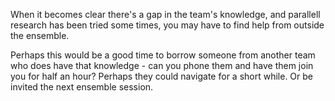 When it becomes clear there's a gap in the team's knowledge, and parallell research has been tried some times, you may have to find help from outside the ensemble.

Perhaps this would be a good time to borrow someone from another team who does have that knowledge - can you phone them and have them join you for half an hour? Perhaps they could navigate for a short while. Or be invited the next ensemble session.
